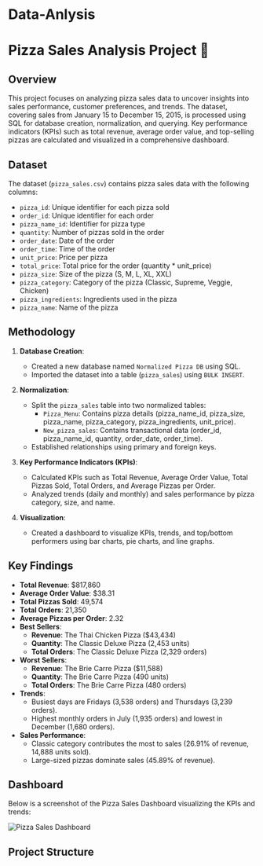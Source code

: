 # Data-Anlysis
# Pizza Sales Analysis Project 🍕

## Overview
This project focuses on analyzing pizza sales data to uncover insights into sales performance, customer preferences, and trends. The dataset, covering sales from January 15 to December 15, 2015, is processed using SQL for database creation, normalization, and querying. Key performance indicators (KPIs) such as total revenue, average order value, and top-selling pizzas are calculated and visualized in a comprehensive dashboard.

## Dataset
The dataset (`pizza_sales.csv`) contains pizza sales data with the following columns:
- `pizza_id`: Unique identifier for each pizza sold
- `order_id`: Unique identifier for each order
- `pizza_name_id`: Identifier for pizza type
- `quantity`: Number of pizzas sold in the order
- `order_date`: Date of the order
- `order_time`: Time of the order
- `unit_price`: Price per pizza
- `total_price`: Total price for the order (quantity * unit_price)
- `pizza_size`: Size of the pizza (S, M, L, XL, XXL)
- `pizza_category`: Category of the pizza (Classic, Supreme, Veggie, Chicken)
- `pizza_ingredients`: Ingredients used in the pizza
- `pizza_name`: Name of the pizza

## Methodology
1. **Database Creation**:
   - Created a new database named `Normalized Pizza DB` using SQL.
   - Imported the dataset into a table (`pizza_sales`) using `BULK INSERT`.

2. **Normalization**:
   - Split the `pizza_sales` table into two normalized tables:
     - `Pizza_Menu`: Contains pizza details (pizza_name_id, pizza_size, pizza_name, pizza_category, pizza_ingredients, unit_price).
     - `New_pizza_sales`: Contains transactional data (order_id, pizza_name_id, quantity, order_date, order_time).
   - Established relationships using primary and foreign keys.

3. **Key Performance Indicators (KPIs)**:
   - Calculated KPIs such as Total Revenue, Average Order Value, Total Pizzas Sold, Total Orders, and Average Pizzas per Order.
   - Analyzed trends (daily and monthly) and sales performance by pizza category, size, and name.

4. **Visualization**:
   - Created a dashboard to visualize KPIs, trends, and top/bottom performers using bar charts, pie charts, and line graphs.

## Key Findings
- **Total Revenue**: $817,860
- **Average Order Value**: $38.31
- **Total Pizzas Sold**: 49,574
- **Total Orders**: 21,350
- **Average Pizzas per Order**: 2.32
- **Best Sellers**:
  - **Revenue**: The Thai Chicken Pizza ($43,434)
  - **Quantity**: The Classic Deluxe Pizza (2,453 units)
  - **Total Orders**: The Classic Deluxe Pizza (2,329 orders)
- **Worst Sellers**:
  - **Revenue**: The Brie Carre Pizza ($11,588)
  - **Quantity**: The Brie Carre Pizza (490 units)
  - **Total Orders**: The Brie Carre Pizza (480 orders)
- **Trends**:
  - Busiest days are Fridays (3,538 orders) and Thursdays (3,239 orders).
  - Highest monthly orders in July (1,935 orders) and lowest in December (1,680 orders).
- **Sales Performance**:
  - Classic category contributes the most to sales (26.91% of revenue, 14,888 units sold).
  - Large-sized pizzas dominate sales (45.89% of revenue).

## Dashboard
Below is a screenshot of the Pizza Sales Dashboard visualizing the KPIs and trends:

![Pizza Sales Dashboard](path/to/dashboard-image.png)

## Project Structure
